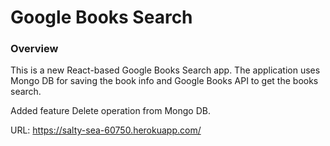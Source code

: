 # Google Books Search

### Overview

This is a new React-based Google Books Search app. The application uses Mongo DB for saving the book info and Google Books API to get the books search.

Added feature Delete operation from Mongo DB.

URL: https://salty-sea-60750.herokuapp.com/
